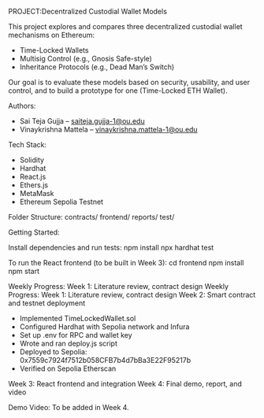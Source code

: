 PROJECT:Decentralized Custodial Wallet Models

This project explores and compares three decentralized custodial wallet mechanisms on Ethereum:
- Time-Locked Wallets
- Multisig Control (e.g., Gnosis Safe-style)
- Inheritance Protocols (e.g., Dead Man’s Switch)

Our goal is to evaluate these models based on security, usability, and user control, and to build a prototype for one (Time-Locked ETH Wallet).

Authors:
- Sai Teja Gujja – saiteja.gujja-1@ou.edu
- Vinaykrishna Mattela – vinaykrishna.mattela-1@ou.edu

Tech Stack:
- Solidity
- Hardhat
- React.js
- Ethers.js
- MetaMask
- Ethereum Sepolia Testnet

Folder Structure:
contracts/
frontend/
reports/
test/

Getting Started:

Install dependencies and run tests:
npm install
npx hardhat test

To run the React frontend (to be built in Week 3):
cd frontend
npm install
npm start

Weekly Progress:
Week 1: Literature review, contract design
Weekly Progress:
Week 1: Literature review, contract design
Week 2: Smart contract and testnet deployment
- Implemented TimeLockedWallet.sol
- Configured Hardhat with Sepolia network and Infura
- Set up .env for RPC and wallet key
- Wrote and ran deploy.js script
- Deployed to Sepolia: 0x7559c7924f7512b058CFB7b4d7bBa3E22F95217b
- Verified on Sepolia Etherscan

Week 3: React frontend and integration
Week 4: Final demo, report, and video

Demo Video:
To be added in Week 4.